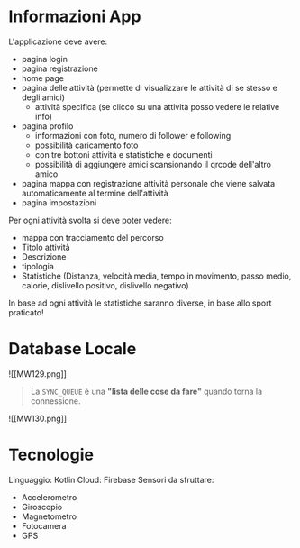 # Informazioni App

L'applicazione deve avere:
- pagina login
- pagina registrazione
- home page
- pagina delle attività (permette di visualizzare le attività di se stesso e degli amici)
	- attività specifica (se clicco su una attività posso vedere le relative info)
- pagina profilo
	- informazioni con foto, numero di follower e following	
	- possibilità caricamento foto
 	- con tre bottoni attività e statistiche e documenti
	- possibilità di aggiungere amici scansionando il qrcode dell'altro amico
- pagina mappa con registrazione attività personale che viene salvata automaticamente al termine dell'attività
- pagina impostazioni


Per ogni attività svolta si deve poter vedere:
- mappa con tracciamento del percorso
- Titolo attività 
- Descrizione
- tipologia
- Statistiche (Distanza, velocità media, tempo in movimento, passo medio, calorie, dislivello positivo, dislivello negativo)

In base ad ogni attività le statistiche saranno diverse, in base allo sport praticato!


# Database Locale

![[MW129.png]]

>La `SYNC_QUEUE` è una **"lista delle cose da fare"** quando torna la connessione.

![[MW130.png]]

# Tecnologie
Linguaggio: Kotlin
Cloud: Firebase
Sensori da sfruttare:
- Accelerometro
- Giroscopio
- Magnetometro
- Fotocamera
- GPS